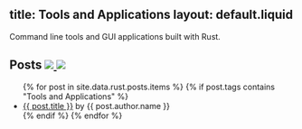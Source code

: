 title: Tools and Applications
layout: default.liquid
---

Command line tools and GUI applications built with Rust.

<h2>
  Posts
  <a class="feedicon" href="/tools-and-applications/feed.rss" title="Tools and Applications RSS Feed">
    <img src="/images/feed-icon.svg" />
  </a>
  <a class="feedicon" href="/tools-and-applications/feed.json" title="Tools and Applications JSON Feed">
    <img src="/images/jsonfeed.png" />
  </a>
</h2>

<ul>
{% for post in site.data.rust.posts.items %}
  {% if post.tags contains "Tools and Applications" %}
  <li><a href="{{ post.url }}">{{ post.title }}</a> by {{ post.author.name }}</li>
  {% endif %}
{% endfor %}
</ul>
